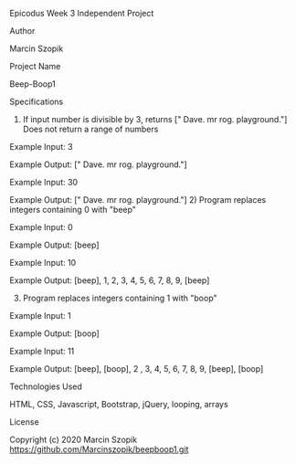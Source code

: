 Epicodus Week 3 Independent Project

Author

Marcin Szopik

Project Name



Beep-Boop1


Specifications

1) If input number is divisible by 3, returns [" Dave. mr rog. playground."] Does not return a range of numbers

Example Input: 3

Example Output:  [" Dave. mr rog. playground."]

Example Input: 30

Example Output: [" Dave. mr rog. playground."]
2) Program replaces integers containing 0 with "beep"

Example Input: 0

Example Output: [beep]

Example Input: 10

Example Output: [beep], 1, 2, 3, 4, 5, 6, 7, 8, 9, [beep]

3) Program replaces integers containing 1 with "boop"

Example Input: 1

Example Output: [boop]

Example Input: 11

Example Output: [beep], [boop], 2 , 3, 4, 5, 6, 7, 8, 9, [beep], [boop]


Technologies Used

HTML, CSS, Javascript, Bootstrap, jQuery, looping, arrays

 
License

Copyright (c) 2020 Marcin Szopik https://github.com/Marcinszopik/beepboop1.git
